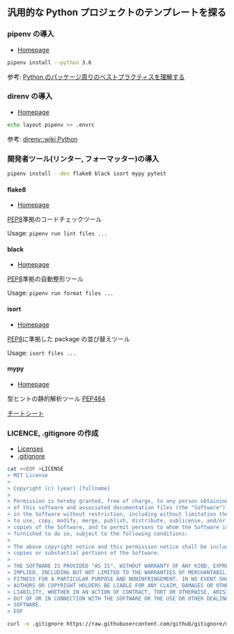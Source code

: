 ## 汎用的な Python プロジェクトのテンプレートを探る

### pipenv の導入

- [Homepage](https://github.com/pypa/pipenv)

```bash
pipenv install --python 3.6
```

参考: [Python のパッケージ周りのベストプラクティスを理解する](https://www.m3tech.blog/entry/python-packaging)

### direnv の導入

- [Homepage](https://github.com/direnv/direnv)

```bash
echo layout pipenv >> .envrc
```

参考: [direnv::wiki Python](https://github.com/direnv/direnv/wiki/Python)

### 開発者ツール(リンター, フォーマッター)の導入

```bash
pipenv install --dev flake8 black isort mypy pytest
```

#### flake8

- [Homepage](https://gitlab.com/pycqa/flake8)

[PEP8](https://www.python.org/dev/peps/pep-0008/)準拠のコードチェックツール

Usage: `pipenv run lint files ...`

#### black

- [Homepage](https://github.com/psf/black)

[PEP8](https://www.python.org/dev/peps/pep-0008)準拠の自動整形ツール

Usage: `pipenv run format files ...`

#### isort

- [Homepage](https://github.com/timothycrosley/isort)

[PEP8](https://www.python.org/dev/peps/pep-0008/)に準拠した package の並び替えツール

Usage: `isort files ...`

#### mypy

- [Homepage](https://github.com/python/mypy)

型ヒントの静的解析ツール [PEP484](https://www.python.org/dev/peps/pep-0484/)

[チートシート](https://mypy.readthedocs.io/en/latest/cheat_sheet_py3.html)

### LICENCE, .gitignore の作成

- [Licenses](https://choosealicense.com/licenses/)
- [.gitignore](https://github.com/github/gitignore)

```bash
cat <<EOF >LICENSE
> MIT License
>
> Copyright (c) [year] [fullname]
>
> Permission is hereby granted, free of charge, to any person obtaining a copy
> of this software and associated documentation files (the "Software"), to deal
> in the Software without restriction, including without limitation the rights
> to use, copy, modify, merge, publish, distribute, sublicense, and/or sell
> copies of the Software, and to permit persons to whom the Software is
> furnished to do so, subject to the following conditions:
>
> The above copyright notice and this permission notice shall be included in all
> copies or substantial portions of the Software.
>
> THE SOFTWARE IS PROVIDED "AS IS", WITHOUT WARRANTY OF ANY KIND, EXPRESS OR
> IMPLIED, INCLUDING BUT NOT LIMITED TO THE WARRANTIES OF MERCHANTABILITY,
> FITNESS FOR A PARTICULAR PURPOSE AND NONINFRINGEMENT. IN NO EVENT SHALL THE
> AUTHORS OR COPYRIGHT HOLDERS BE LIABLE FOR ANY CLAIM, DAMAGES OR OTHER
> LIABILITY, WHETHER IN AN ACTION OF CONTRACT, TORT OR OTHERWISE, ARISING FROM,
> OUT OF OR IN CONNECTION WITH THE SOFTWARE OR THE USE OR OTHER DEALINGS IN THE
> SOFTWARE.
> EOF
```

```bash
curl -o .gitignore https://raw.githubusercontent.com/github/gitignore/master/Python.gitignore
```
